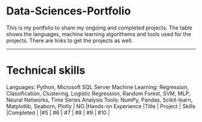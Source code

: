 # Data-Sciences-Portfolio
This is my portfolio to share my ongoing and completed projects.  The table shows the languages, machine learning algorithems and tools used for the projects.
There are links to get the projects as well.
______________________________________________________________________

# Technical skills
Languages: Python, Microsoft SQL Server
Machine Learning: Regression, Classification, Clustering, Logistic Regression, Random Forest, SVM, MLP, Neural Networks, Time Series Analysis
Tools: NumPy, Pandas, Scikit-learn, Matplotlib, Seaborn, Plotly
| NO |Hands-on Experience |Title | Project | Skills |Completed |
|#5 | #6 | #7 | #8 | #9 | #10 | 




